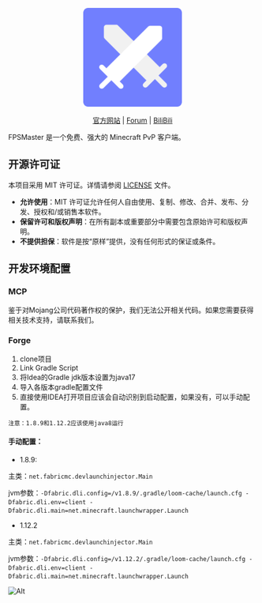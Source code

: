 <div align="center">
<p>
    <img width="200" src="/pictures/logo.png">
</p>

[官方网站](https://fpsmaster.top) |
[Forum](https://forums.fpsmaster.top) |
[BiliBili](https://space.bilibili.com/628246693)
</div>

FPSMaster 是一个免费、强大的 Minecraft PvP 客户端。

## 开源许可证
本项目采用 MIT 许可证。详情请参阅 [LICENSE](LICENSE) 文件。

- **允许使用**：MIT 许可证允许任何人自由使用、复制、修改、合并、发布、分发、授权和/或销售本软件。
- **保留许可和版权声明**：在所有副本或重要部分中需要包含原始许可和版权声明。
- **不提供担保**：软件是按“原样”提供，没有任何形式的保证或条件。

## 开发环境配置

### MCP
鉴于对Mojang公司代码著作权的保护，我们无法公开相关代码。如果您需要获得相关技术支持，请联系我们。

### Forge
1. clone项目
2. Link Gradle Script
3. 将Idea的Gradle jdk版本设置为java17
4. 导入各版本gradle配置文件
5. 直接使用IDEA打开项目应该会自动识别到启动配置，如果没有，可以手动配置。

`注意：1.8.9和1.12.2应该使用java8运行`


#### 手动配置：

- 1.8.9:

主类：`net.fabricmc.devlaunchinjector.Main`

jvm参数：`-Dfabric.dli.config=/v1.8.9/.gradle/loom-cache/launch.cfg -Dfabric.dli.env=client -Dfabric.dli.main=net.minecraft.launchwrapper.Launch`

- 1.12.2

主类：`net.fabricmc.devlaunchinjector.Main`

jvm参数：`-Dfabric.dli.config=/v1.12.2/.gradle/loom-cache/launch.cfg -Dfabric.dli.env=client -Dfabric.dli.main=net.minecraft.launchwrapper.Launch`

![Alt](https://repobeats.axiom.co/api/embed/e686f6313e4406de4286bf27e0db4a2bf5a31b7f.svg "Repobeats analytics image")